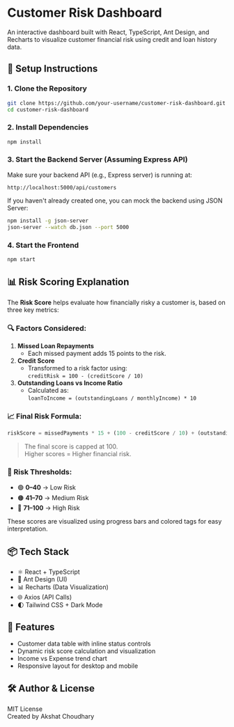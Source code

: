 # Customer Risk Dashboard

An interactive dashboard built with React, TypeScript, Ant Design, and Recharts to visualize customer financial risk using credit and loan history data.

## 🚀 Setup Instructions

### 1. Clone the Repository
```bash
git clone https://github.com/your-username/customer-risk-dashboard.git
cd customer-risk-dashboard
```

### 2. Install Dependencies
```bash
npm install
```

### 3. Start the Backend Server (Assuming Express API)
Make sure your backend API (e.g., Express server) is running at:
```
http://localhost:5000/api/customers
```

If you haven't already created one, you can mock the backend using JSON Server:
```bash
npm install -g json-server
json-server --watch db.json --port 5000
```

### 4. Start the Frontend
```bash
npm start
```

## 📊 Risk Scoring Explanation

The **Risk Score** helps evaluate how financially risky a customer is, based on three key metrics:

### 🔍 Factors Considered:
1. **Missed Loan Repayments**  
   - Each missed payment adds 15 points to the risk.
2. **Credit Score**  
   - Transformed to a risk factor using:  
     `creditRisk = 100 - (creditScore / 10)`
3. **Outstanding Loans vs Income Ratio**  
   - Calculated as:  
     `loanToIncome = (outstandingLoans / monthlyIncome) * 10`

### 📈 Final Risk Formula:
```ts
riskScore = missedPayments * 15 + (100 - creditScore / 10) + (outstandingLoans / monthlyIncome) * 10
```

> The final score is capped at 100.  
> Higher scores = Higher financial risk.

### 🎯 Risk Thresholds:
- 🟢 **0–40** → Low Risk  
- 🟠 **41–70** → Medium Risk  
- 🔴 **71–100** → High Risk

These scores are visualized using progress bars and colored tags for easy interpretation.

## 📦 Tech Stack

- ⚛️ React + TypeScript  
- 💠 Ant Design (UI)  
- 📊 Recharts (Data Visualization)  
- 🌐 Axios (API Calls)  
- 🌓 Tailwind CSS + Dark Mode

## 📍 Features

- Customer data table with inline status controls  
- Dynamic risk score calculation and visualization  
- Income vs Expense trend chart  
- Responsive layout for desktop and mobile

## 🛠 Author & License

MIT License  
Created by Akshat Choudhary
